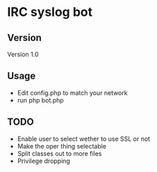 IRC syslog bot
==============

Version
-------
Version 1.0

Usage
-----

* Edit config.php to match your network
* run php bot.php


TODO
----
* Enable user to select wether to use SSL or not
* Make the oper thing selectable
* Split classes out to more files
* Privilege dropping
